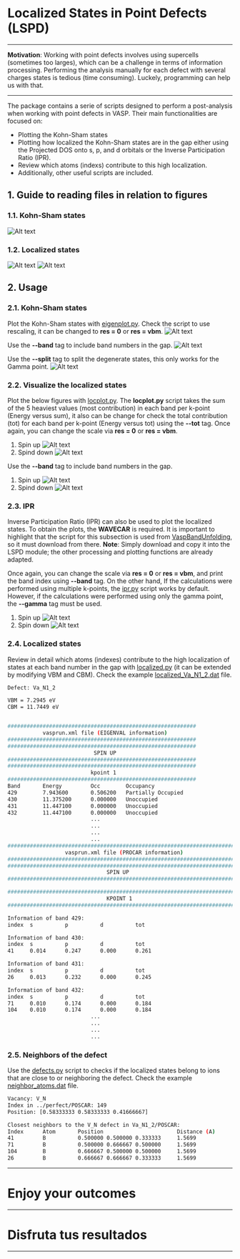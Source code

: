 # Localized States in Point Defects (LSPD)
---- 

**Motivation**: Working with point defects involves using supercells (sometimes too larges), which can be a challenge in terms of information processing. Performing the analysis manually for each defect with several charges states is tedious (time consuming). Luckely, programming can help us with that.

----
The package contains a serie of scripts designed to perform a post-analysis when working with point defects in VASP. Their main functionalities are focused on:
- Plotting the Kohn-Sham states
- Plotting how localized the Kohn-Sham states are in the gap either using the Projected DOS onto s, p, and d orbitals or the Inverse Participation Ratio (IPR).
- Review which atoms (indexs) contribute to this high localization. 
- Additionally, other useful scripts are included.
  
## 1. Guide to reading files in relation to figures
### 1.1. Kohn-Sham states
![Alt text](https://github.com/JosephPVera/Localized-States/blob/main/tests/Guide/Figures/guide.png)

### 1.2. Localized states
![Alt text](https://github.com/JosephPVera/Localized-States/blob/main/tests/Guide/Figures/Spin_up-kpoint_1.png)
![Alt text](https://github.com/JosephPVera/Localized-States/blob/main/tests/Guide/Figures/Spin_down-kpoint_4.png)

## 2. Usage
### 2.1. Kohn-Sham states
Plot the Kohn-Sham states with [eigenplot.py](https://github.com/JosephPVera/Localized-States/blob/main/eigenplot.py). Check the script to use rescaling, it can be changed to **res = 0** or **res = vbm**.
![Alt text](https://github.com/JosephPVera/Localized-States/blob/main/tests/kohn-sham-states.png)

Use the **--band** tag to include band numbers in the gap.
![Alt text](https://github.com/JosephPVera/Localized-States/blob/main/tests/kohn-sham-states-band.png)

Use the **--split** tag to split the degenerate states, this only works for the Gamma point.
![Alt text](https://github.com/JosephPVera/Localized-States/blob/main/tests/kohn-sham-states-degenerate.png)

### 2.2. Visualize the localized states
Plot the below figures with [locplot.py](https://github.com/JosephPVera/Localized-States/blob/main/locplot.py). The **locplot.py** script takes the sum of the 5 heaviest values (most contribution) ​​in each band per k-point (Energy versus sum), it also can be change for check the total contribution (tot) for each band per k-point (Energy versus tot) using the **--tot** tag. Once again, you can change the scale via **res = 0** or **res = vbm**.
1. Spin up
![Alt text](https://github.com/JosephPVera/Localized-States/blob/main/tests/Spin_up-kpoint_1.png)
2. Spind down
![Alt text](https://github.com/JosephPVera/Localized-States/blob/main/tests/Spin_down-kpoint_1.png)

Use the **--band** tag to include band numbers in the gap.
1. Spin up
![Alt text](https://github.com/JosephPVera/Localized-States/blob/main/tests/Spin_up-kpoint_1-band.png)
2. Spind down
![Alt text](https://github.com/JosephPVera/Localized-States/blob/main/tests/Spin_down-kpoint_1-band.png)

### 2.3. IPR
Inverse Participation Ratio (IPR) can also be used to plot the localized states. To obtain the plots, the **WAVECAR** is required. It is important to highlight that the script for this subsection is used from [VaspBandUnfolding](https://github.com/QijingZheng/VaspBandUnfolding/blob/master/vaspwfc.py), so it must download from there. **Note**: Simply download and copy it into the LSPD module; the other processing and plotting functions are already adapted.

Once again, you can change the scale via **res = 0** or **res = vbm**, and print the band index using **--band** tag. On the other hand, If the calculations were performed using multiple k-points, the [ipr.py](https://github.com/JosephPVera/Localized-States/blob/main/ipr.py) script works by default. However, if the calculations were performed using only the gamma point, the **--gamma** tag must be used.
1. Spin up
![Alt text](https://github.com/JosephPVera/Localized-States/blob/main/tests/IPR-Spin_up-kpoint_1.png)   
2. Spin down
![Alt text](https://github.com/JosephPVera/Localized-States/blob/main/tests/IPR-Spin_down-kpoint_1.png)

### 2.4. Localized states
Review in detail which atoms (indexes) contribute to the high localization of states at each band number in the gap with [localized.py](https://github.com/JosephPVera/Localized-States/blob/main/localized.py) (it can be extended by modifying VBM and CBM). Check the example [localized_Va_N1_2.dat](https://github.com/JosephPVera/Localized-States/blob/main/tests/localized_Va_N1_2.dat) file.
   ```bash
   Defect: Va_N1_2

   VBM = 7.2945 eV
   CBM = 11.7449 eV


   ###########################################################
              vasprun.xml file (EIGENVAL information)                            
   ###########################################################
   ###########################################################
                              SPIN UP                     
   ###########################################################
   ###########################################################
                             kpoint 1                   
   ###########################################################
   Band       Energy         Occ        Occupancy
   429        7.943600       0.506200   Partially Occupied
   430        11.375200      0.000000   Unoccupied
   431        11.447100      0.000000   Unoccupied
   432        11.447100      0.000000   Unoccupied
                             ...
                             ...
                             ...
                             ...
   ########################################################################
                     vasprun.xml file (PROCAR information)
   ########################################################################
   ########################################################################
                                  SPIN UP                                  
   ########################################################################

   ########################################################################
                                  KPOINT 1                             
   ########################################################################

   Information of band 429:
   index  s          p          d          tot       

   Information of band 430:
   index  s          p          d          tot       
   41     0.014      0.247      0.000      0.261     

   Information of band 431:
   index  s          p          d          tot       
   26     0.013      0.232      0.000      0.245     

   Information of band 432:
   index  s          p          d          tot       
   71     0.010      0.174      0.000      0.184     
   104    0.010      0.174      0.000      0.184
                             ...
                             ...
                             ...
                             ...
   ```

### 2.5. Neighbors of the defect
Use the [defects.py](https://github.com/JosephPVera/Localized-States/blob/main/defects.py) script to checks if the localized states belong to ions that are close to or neighboring the defect. Check the example [neighbor_atoms.dat](https://github.com/JosephPVera/Localized-States/blob/main/tests/neighbor_atoms.dat) file.
   ```bash
   Vacancy: V_N
   Index in ../perfect/POSCAR: 149
   Position: [0.58333333 0.58333333 0.41666667]

   Closest neighbors to the V_N defect in Va_N1_2/POSCAR:
   Index      Atom       Position                       Distance (A)
   41         B          0.500000 0.500000 0.333333     1.5699    
   71         B          0.500000 0.666667 0.500000     1.5699    
   104        B          0.666667 0.500000 0.500000     1.5699    
   26         B          0.666667 0.666667 0.333333     1.5699 
   ```


---
# Enjoy your outcomes
---
# Disfruta tus resultados
---
